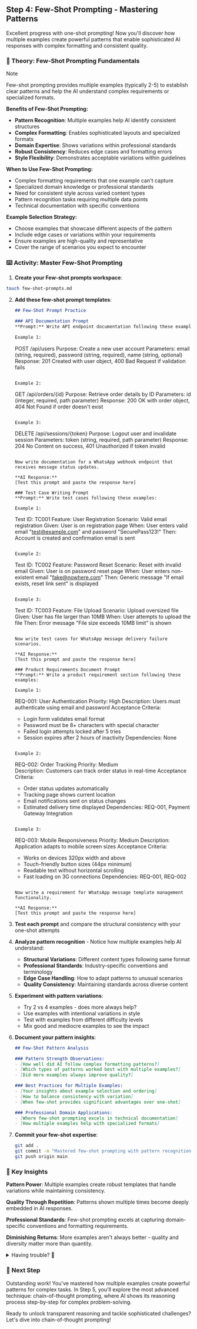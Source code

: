 ## Step 4: Few-Shot Prompting - Mastering Patterns

Excellent progress with one-shot prompting! Now you'll discover how multiple examples create powerful patterns that enable sophisticated AI responses with complex formatting and consistent quality.

### 📖 Theory: Few-Shot Prompting Fundamentals

> [!NOTE]
> Few-shot prompting provides multiple examples (typically 2-5) to establish clear patterns and help the AI understand complex requirements or specialized formats.

**Benefits of Few-Shot Prompting:**
- **Pattern Recognition**: Multiple examples help AI identify consistent structures
- **Complex Formatting**: Enables sophisticated layouts and specialized formats
- **Domain Expertise**: Shows variations within professional standards
- **Robust Consistency**: Reduces edge cases and formatting errors
- **Style Flexibility**: Demonstrates acceptable variations within guidelines

**When to Use Few-Shot Prompting:**
- Complex formatting requirements that one example can't capture
- Specialized domain knowledge or professional standards
- Need for consistent style across varied content types
- Pattern recognition tasks requiring multiple data points
- Technical documentation with specific conventions

**Example Selection Strategy:**
- Choose examples that showcase different aspects of the pattern
- Include edge cases or variations within your requirements
- Ensure examples are high-quality and representative
- Cover the range of scenarios you expect to encounter

### ⌨️ Activity: Master Few-Shot Prompting

1. **Create your Few-shot prompts workspace**:

```bash
touch few-shot-prompts.md
```

2. **Add these few-shot prompt templates**:
   
   ```markdown
   ## Few-Shot Prompt Practice
   
   ### API Documentation Prompt
   **Prompt:** Write API endpoint documentation following these examples:
   
   Example 1:
   ```
   POST /api/users
   Purpose: Create a new user account
   Parameters: email (string, required), password (string, required), name (string, optional)
   Response: 201 Created with user object, 400 Bad Request if validation fails
   ```
   
   Example 2:
   ```
   GET /api/orders/{id}
   Purpose: Retrieve order details by ID
   Parameters: id (integer, required, path parameter)
   Response: 200 OK with order object, 404 Not Found if order doesn't exist
   ```
   
   Example 3:
   ```
   DELETE /api/sessions/{token}
   Purpose: Logout user and invalidate session
   Parameters: token (string, required, path parameter)
   Response: 204 No Content on success, 401 Unauthorized if token invalid
   ```
   
   Now write documentation for a WhatsApp webhook endpoint that receives message status updates.
   
   **AI Response:**
   [Test this prompt and paste the response here]
   
   ### Test Case Writing Prompt
   **Prompt:** Write test cases following these examples:
   
   Example 1:
   ```
   Test ID: TC001
   Feature: User Registration
   Scenario: Valid email registration
   Given: User is on registration page
   When: User enters valid email "test@example.com" and password "SecurePass123!"
   Then: Account is created and confirmation email is sent
   ```
   
   Example 2:
   ```
   Test ID: TC002
   Feature: Password Reset
   Scenario: Reset with invalid email
   Given: User is on password reset page
   When: User enters non-existent email "fake@nowhere.com"
   Then: Generic message "If email exists, reset link sent" is displayed
   ```
   
   Example 3:
   ```
   Test ID: TC003
   Feature: File Upload
   Scenario: Upload oversized file
   Given: User has file larger than 10MB
   When: User attempts to upload the file
   Then: Error message "File size exceeds 10MB limit" is shown
   ```
   
   Now write test cases for WhatsApp message delivery failure scenarios.
   
   **AI Response:**
   [Test this prompt and paste the response here]
   
   ### Product Requirements Document Prompt
   **Prompt:** Write a product requirement section following these examples:
   
   Example 1:
   ```
   REQ-001: User Authentication
   Priority: High
   Description: Users must authenticate using email and password
   Acceptance Criteria:
   - Login form validates email format
   - Password must be 8+ characters with special character
   - Failed login attempts locked after 5 tries
   - Session expires after 2 hours of inactivity
   Dependencies: None
   ```
   
   Example 2:
   ```
   REQ-002: Order Tracking
   Priority: Medium  
   Description: Customers can track order status in real-time
   Acceptance Criteria:
   - Order status updates automatically
   - Tracking page shows current location
   - Email notifications sent on status changes
   - Estimated delivery time displayed
   Dependencies: REQ-001, Payment Gateway Integration
   ```
   
   Example 3:
   ```
   REQ-003: Mobile Responsiveness
   Priority: Medium
   Description: Application adapts to mobile screen sizes
   Acceptance Criteria:
   - Works on devices 320px width and above
   - Touch-friendly button sizes (44px minimum)
   - Readable text without horizontal scrolling
   - Fast loading on 3G connections
   Dependencies: REQ-001, REQ-002
   ```
   
   Now write a requirement for WhatsApp message template management functionality.
   
   **AI Response:**
   [Test this prompt and paste the response here]
   ```

3. **Test each prompt** and compare the structural consistency with your one-shot attempts

4. **Analyze pattern recognition** - Notice how multiple examples help AI understand:
   - **Structural Variations**: Different content types following same format
   - **Professional Standards**: Industry-specific conventions and terminology  
   - **Edge Case Handling**: How to adapt patterns to unusual scenarios
   - **Quality Consistency**: Maintaining standards across diverse content

5. **Experiment with pattern variations**:
   - Try 2 vs 4 examples - does more always help?
   - Use examples with intentional variations in style
   - Test with examples from different difficulty levels
   - Mix good and mediocre examples to see the impact

6. **Document your pattern insights**:
   ```markdown
   ## Few-Shot Pattern Analysis
   
   ### Pattern Strength Observations:
   - [How well did AI follow complex formatting patterns?]
   - [Which types of patterns worked best with multiple examples?]
   - [Did more examples always improve quality?]
   
   ### Best Practices for Multiple Examples:
   - [Your insights about example selection and ordering]
   - [How to balance consistency with variation]
   - [When few-shot provides significant advantages over one-shot]
   
   ### Professional Domain Applications:
   - [Where few-shot prompting excels in technical documentation]
   - [How multiple examples help with specialized formats]
   ```

7. **Commit your few-shot expertise**:
   ```bash
   git add .
   git commit -m "Mastered few-shot prompting with pattern recognition"
   git push origin main
   ```

### 🎯 Key Insights

**Pattern Power**: Multiple examples create robust templates that handle variations while maintaining consistency.

**Quality Through Repetition**: Patterns shown multiple times become deeply embedded in AI responses.

**Professional Standards**: Few-shot prompting excels at capturing domain-specific conventions and formatting requirements.

**Diminishing Returns**: More examples aren't always better - quality and diversity matter more than quantity.

<details>
<summary>Having trouble? 🤷</summary><br/>

- **Inconsistent patterns?** Ensure your examples are truly representative and high-quality
- **AI mixing different formats?** Make your examples more distinct or add explicit pattern instructions
- **Too complex?** Start with 2-3 examples and gradually add more if needed
- **Pattern not clear?** Add a brief explanation of what makes the pattern consistent across examples

</details>

### 🚀 Next Step

Outstanding work! You've mastered how multiple examples create powerful patterns for complex tasks. In Step 5, you'll explore the most advanced technique: chain-of-thought prompting, where AI shows its reasoning process step-by-step for complex problem-solving.

Ready to unlock transparent reasoning and tackle sophisticated challenges? Let's dive into chain-of-thought prompting!
